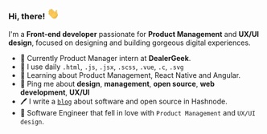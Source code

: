 ### Hi, there! <img src="https://raw.githubusercontent.com/MiguelRAvila/MiguelRAvila/master/img/profile/wave.gif" width="24px">

<!-- <p style="margin: -20px 0 30px">
  <a href="https://www.linkedin.com/in/migueravila/" target="_blank" style='margin-right:0px; margin-top:5px'>
    <img align="center" src="https://github.com/migueravila/migueravila/blob/main/assets/Linkedin.png" alt="linkedin" height="30px" width="30px" />
  </a> 
  &nbsp;
   <a href="https://blog.avila.codes/" target="_blank" style='margin-right:0px; margin-top:5px'>
    <img align="center" src="https://github.com/migueravila/migueravila/blob/main/assets/Blog.png" alt="blog" height="30px"  />
  </a>
  &nbsp;
      <a href="https://avila.codes/" target="_blank" style='margin-right:0px; margin-top:5px'>
    <img align="center" src="https://github.com/migueravila/migueravila/blob/main/assets/Portfolio.png" alt="linkedin" height="30px"  />
  </a>
  &nbsp;
  <a href="https://twitter.com/migueravila" target="_blank" style='margin-top:5px'>
    <img align="center" src="https://github.com/migueravila/migueravila/blob/main/assets/Twitter.png" alt="email" height="30px"/>
  </a>
</p> -->

I'm a **Front-end developer** passionate for **Product Management** and **UX/UI design**, focused on designing and building gorgeous digital experiences.

- 🌟 Currently Product Manager intern at **DealerGeek**.
- 🚀 I use daily `.html`, `.js`, `.jsx`, `.scss`, `.vue`, `.c`, `.svg`
- 🌱 Learning about Product Management, React Native and Angular.
- 💬 Ping me about **design**, **management**, **open source**, **web development**, **UX/UI**
- 🖊️ I write a [`blog`](https://blog.avila.codes/) about software and open source in Hashnode.
- 🍵 Software Engineer that fell in love with `Product Management` and `UX/UI design`.